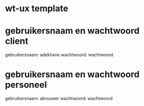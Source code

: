 # wt-ux template

# gebruikersnaam en wachtwoord client
gebruikersnaam: adekhane
wachtwoord: wachtwoord

# gebruikersnaam en wachtwoord personeel
gebruikersnaam: abrouwer
wachtwoord: wachtwoord